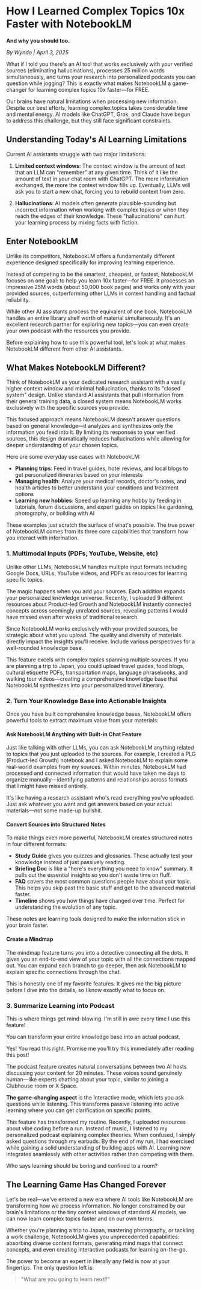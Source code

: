 # How I Learned Complex Topics 10x Faster with NotebookLM

**And why you should too.**

_By Wyndo | April 3, 2025_

What if I told you there's an AI tool that works exclusively with your verified sources (eliminating hallucinations), processes 25 million words simultaneously, and turns your research into personalized podcasts you can question while jogging? This is exactly what makes NotebookLM a game-changer for learning complex topics 10x faster—for FREE.

Our brains have natural limitations when processing new information. Despite our best efforts, learning complex topics takes considerable time and mental energy. AI models like ChatGPT, Grok, and Claude have begun to address this challenge, but they still face significant constraints.

## Understanding Today's AI Learning Limitations

Current AI assistants struggle with two major limitations:

1. **Limited context windows**: The context window is the amount of text that an LLM can "remember" at any given time. Think of it like the amount of text in your chat room with ChatGPT. The more information exchanged, the more the context window fills up. Eventually, LLMs will ask you to start a new chat, forcing you to rebuild context from zero.

2. **Hallucinations**: AI models often generate plausible-sounding but incorrect information when working with complex topics or when they reach the edges of their knowledge. These "hallucinations" can hurt your learning process by mixing facts with fiction.

## Enter NotebookLM

Unlike its competitors, NotebookLM offers a fundamentally different experience designed specifically for improving learning experience.

Instead of competing to be the smartest, cheapest, or fastest, NotebookLM focuses on one goal: to help you learn 10x faster—for FREE. It processes an impressive 25M words (about 50,000 book pages) and works only with your provided sources, outperforming other LLMs in context handling and factual reliability.

While other AI assistants process the equivalent of one book, NotebookLM handles an entire library shelf worth of material simultaneously. It's an excellent research partner for exploring new topics—you can even create your own podcast with the resources you provide.

Before explaining how to use this powerful tool, let's look at what makes NotebookLM different from other AI assistants.

## What Makes NotebookLM Different?

Think of NotebookLM as your dedicated research assistant with a vastly higher context window and minimal hallucination, thanks to its "closed system" design. Unlike standard AI assistants that pull information from their general training data, a closed system means NotebookLM works exclusively with the specific sources you provide.

This focused approach means NotebookLM doesn't answer questions based on general knowledge—it analyzes and synthesizes only the information you feed into it. By limiting its responses to your verified sources, this design dramatically reduces hallucinations while allowing for deeper understanding of your chosen topics.

Here are some everyday use cases with NotebookLM:

- **Planning trips**: Feed in travel guides, hotel reviews, and local blogs to get personalized itineraries based on your interests
- **Managing health**: Analyze your medical records, doctor's notes, and health articles to better understand your conditions and treatment options
- **Learning new hobbies**: Speed up learning any hobby by feeding in tutorials, forum discussions, and expert guides on topics like gardening, photography, or building with AI

These examples just scratch the surface of what's possible. The true power of NotebookLM comes from its three core capabilities that transform how you interact with information.

### 1. Multimodal Inputs (PDFs, YouTube, Website, etc)

Unlike other LLMs, NotebookLM handles multiple input formats including Google Docs, URLs, YouTube videos, and PDFs as resources for learning specific topics.

The magic happens when you add your sources. Each addition expands your personalized knowledge universe. Recently, I uploaded 9 different resources about Product-led Growth and NotebookLM instantly connected concepts across seemingly unrelated sources, revealing patterns I would have missed even after weeks of traditional research.

Since NotebookLM works exclusively with your provided sources, be strategic about what you upload. The quality and diversity of materials directly impact the insights you'll receive. Include various perspectives for a well-rounded knowledge base.

This feature excels with complex topics spanning multiple sources. If you are planning a trip to Japan, you could upload travel guides, food blogs, cultural etiquette PDFs, transportation maps, language phrasebooks, and walking tour videos—creating a comprehensive knowledge base that NotebookLM synthesizes into your personalized travel itinerary.

### 2. Turn Your Knowledge Base into Actionable Insights

Once you have built comprehensive knowledge bases, NotebookLM offers powerful tools to extract maximum value from your materials:

#### Ask NotebookLM Anything with Built-in Chat Feature

Just like talking with other LLMs, you can ask NotebookLM anything related to topics that you just uploaded to the sources. For example, I created a PLG (Product-led Growth) notebook and I asked NotebookLM to explain some real-world examples from my sources. Within minutes, NotebookLM had processed and connected information that would have taken me days to organize manually—identifying patterns and relationships across formats that I might have missed entirely.

It's like having a research assistant who's read everything you've uploaded. Just ask whatever you want and get answers based on your actual materials—not some made-up bullshit.

#### Convert Sources into Structured Notes

To make things even more powerful, NotebookLM creates structured notes in four different formats:

- **Study Guide** gives you quizzes and glossaries. These actually test your knowledge instead of just passively reading.
- **Briefing Doc** is like a "here's everything you need to know" summary. It pulls out the essential insights so you don't waste time on fluff.
- **FAQ** covers the most common questions people have about your topic. This helps you skip past the basic stuff and get to the advanced material faster.
- **Timeline** shows you how things have changed over time. Perfect for understanding the evolution of any topic.

These notes are learning tools designed to make the information stick in your brain faster.

#### Create a Mindmap

The mindmap feature turns you into a detective connecting all the dots. It gives you an end-to-end view of your topic with all the connections mapped out. You can expand each branch to go deeper, then ask NotebookLM to explain specific connections through the chat.

This is honestly one of my favorite features. It gives me the big picture before I dive into the details, so I know exactly what to focus on.

### 3. Summarize Learning into Podcast

This is where things get mind-blowing. I'm still in awe every time I use this feature!

You can transform your entire knowledge base into an actual podcast.

Yes! You read this right. Promise me you'll try this immediately after reading this post!

The podcast feature creates natural conversations between two AI hosts discussing your content for 20 minutes. These voices sound genuinely human—like experts chatting about your topic, similar to joining a Clubhouse room or X Space.

**The game-changing aspect** is the Interactive mode, which lets you ask questions while listening. This transforms passive listening into active learning where you can get clarification on specific points.

This feature has transformed my routine. Recently, I uploaded resources about vibe coding before a run. Instead of music, I listened to my personalized podcast explaining complex theories. When confused, I simply asked questions through my earbuds. By the end of my run, I had exercised while gaining a solid understanding of building apps with AI. Learning now integrates seamlessly with other activities rather than competing with them.

Who says learning should be boring and confined to a room?

## The Learning Game Has Changed Forever

Let's be real—we've entered a new era where AI tools like NotebookLM are transforming how we process information. No longer constrained by our brain's limitations or the tiny context windows of standard AI models, we can now learn complex topics faster and on our own terms.

Whether you're planning a trip to Japan, mastering photography, or tackling a work challenge, NotebookLM gives you unprecedented capabilities: absorbing diverse content formats, generating mind maps that connect concepts, and even creating interactive podcasts for learning on-the-go.

The power to become an expert in literally any field is now at your fingertips. The only question left is:

> "What are you going to learn next?"
